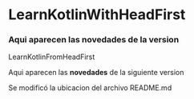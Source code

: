 # LearnKotlinWithHeadFirst
<h3> Aqui aparecen las novedades de la version </h3>
LearnKotlinFromHeadFirst
<p>
Aqui aparecen las <b>novedades</b> de la siguiente version
<p>
Se modificó la ubicacion del archivo README.md
